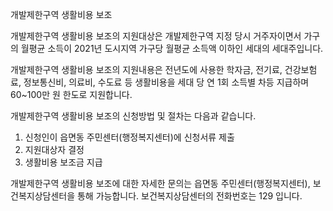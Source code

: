 개발제한구역 생활비용 보조

개발제한구역 생활비용 보조의 지원대상은 개발제한구역 지정 당시 거주자이면서 가구의 월평균 소득이 2021년 도시지역 가구당 월평균 소득액 이하인 세대의 세대주입니다.

개발제한구역 생활비용 보조의 지원내용은 전년도에 사용한 학자금, 전기료, 건강보험료, 정보통신비, 의료비, 수도료 등 생활비용을 세대 당 연 1회 소득별 차등 지급하며 60~100만 원 한도로 지원합니다.

개발제한구역 생활비용 보조의 신청방법 및 절차는 다음과 같습니다.
1. 신청인이 읍면동 주민센터(행정복지센터)에 신청서류 제출
2. 지원대상자 결정
3. 생활비용 보조금 지급

개발제한구역 생활비용 보조에 대한 자세한 문의는 읍면동 주민센터(행정복지센터), 보건복지상담센터을 통해 가능합니다.
보건복지상담센터의 전화번호는 129 입니다.
